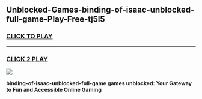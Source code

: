 
## Unblocked-Games-binding-of-isaac-unblocked-full-game-Play-Free-tj5l5
<h3>
<a href="https://premium76.site?title=binding-of-isaac-unblocked-full-game&ref=18A">CLICK TO PLAY</a></h3>
<hr>

<h3>
<a href="https://premium76.site?title=binding-of-isaac-unblocked-full-game&ref=18A">CLICK 2 PLAY</a>
  
</h3>

<a href="https://premium76.site?title=binding-of-isaac-unblocked-full-game&ref=18A"><img src="https://clearcache.store/games.png"></a>


**binding-of-isaac-unblocked-full-game games unblocked: Your Gateway to Fun and Accessible Online Gaming**
